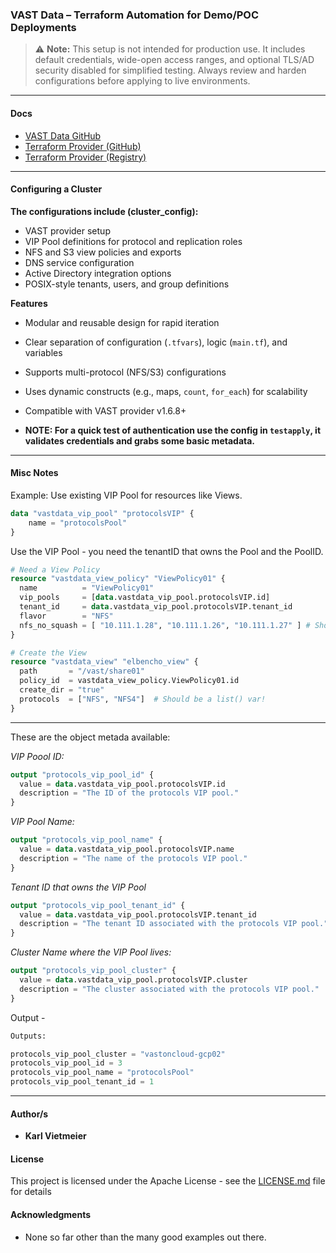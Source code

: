 ### VAST Data – Terraform Automation for Demo/POC Deployments

> ⚠️ **Note:** This setup is not intended for production use. It includes default credentials, wide-open access ranges, and optional TLS/AD security disabled for simplified testing. Always review and harden configurations before applying to live environments.


---
#### Docs

* [VAST Data GitHub](https://github.com/vast-data)
* [Terraform Provider (GitHub)](https://github.com/vast-data/terraform-provider-vastdata)
* [Terraform Provider (Registry)](https://registry.terraform.io/providers/vast-data/vastdata/latest/docs)

---

#### Configuring a Cluster

**The configurations include (cluster_config):**

- VAST provider setup
- VIP Pool definitions for protocol and replication roles
- NFS and S3 view policies and exports
- DNS service configuration
- Active Directory integration options
- POSIX-style tenants, users, and group definitions

**Features**

- Modular and reusable design for rapid iteration
- Clear separation of configuration (`.tfvars`), logic (`main.tf`), and variables
- Supports multi-protocol (NFS/S3) configurations
- Uses dynamic constructs (e.g., maps, `count`, `for_each`) for scalability
- Compatible with VAST provider v1.6.8+

- **NOTE: For a quick test of authentication use the config in `testapply`, it validates credentials and grabs some basic metadata.**

---
#### Misc Notes

Example: Use existing VIP Pool for resources like Views.

``` terraform
data "vastdata_vip_pool" "protocolsVIP" {
    name = "protocolsPool"
}
```

Use the VIP Pool - you need the tenantID that owns the Pool and the PoolID.

``` terraform
# Need a View Policy
resource "vastdata_view_policy" "ViewPolicy01" {
  name          = "ViewPolicy01"
  vip_pools     = [data.vastdata_vip_pool.protocolsVIP.id]
  tenant_id     = data.vastdata_vip_pool.protocolsVIP.tenant_id
  flavor        = "NFS"
  nfs_no_squash = [ "10.111.1.28", "10.111.1.26", "10.111.1.27" ] # Should be a list() var!
}

# Create the View
resource "vastdata_view" "elbencho_view" {
  path       = "/vast/share01"
  policy_id  = vastdata_view_policy.ViewPolicy01.id
  create_dir = "true"
  protocols  = ["NFS", "NFS4"]  # Should be a list() var!
}

```

---

These are the object metada available:

*VIP Poool ID:*
``` terraform
output "protocols_vip_pool_id" {
  value = data.vastdata_vip_pool.protocolsVIP.id
  description = "The ID of the protocols VIP pool."
}
```

*VIP Pool Name:*
``` terraform
output "protocols_vip_pool_name" {
  value = data.vastdata_vip_pool.protocolsVIP.name
  description = "The name of the protocols VIP pool."
}
```

*Tenant ID that owns the VIP Pool*
``` terraform
output "protocols_vip_pool_tenant_id" {
  value = data.vastdata_vip_pool.protocolsVIP.tenant_id
  description = "The tenant ID associated with the protocols VIP pool."
}
```

*Cluster Name where the VIP Pool lives:*
``` terraform
output "protocols_vip_pool_cluster" {
  value = data.vastdata_vip_pool.protocolsVIP.cluster
  description = "The cluster associated with the protocols VIP pool."
}
```

Output - 
``` terraform
Outputs:

protocols_vip_pool_cluster = "vastoncloud-gcp02"
protocols_vip_pool_id = 3
protocols_vip_pool_name = "protocolsPool"
protocols_vip_pool_tenant_id = 1
```

---

#### Author/s

* **Karl Vietmeier**

#### License

This project is licensed under the Apache License - see the [LICENSE.md](../LICENSE.md) file for details

#### Acknowledgments

* None so far other than the many good examples out there.
